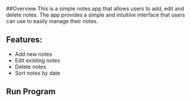##Overview 
This is a simple notes app that allows users to add, edit and delete notes. The app provides a simple and intuitive interface that users can use to easily manage their notes.

## Features:
- Add new notes <br/>
- Edit existing notes <br/>
- Delete notes<br/>
- Sort notes by date <br/>

## Run Program

